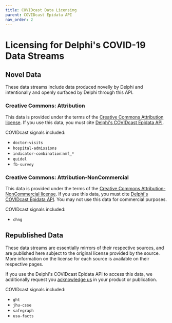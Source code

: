 ```yaml
---
title: COVIDcast Data Licensing
parent: COVIDcast Epidata API
nav_order: 2
---
```


# Licensing for Delphi's COVID-19 Data Streams

## Novel Data

These data streams include data produced novelly by Delphi and intentionally and
openly surfaced by Delphi through this API.

### Creative Commons: Attribution

This data is provided under the terms of the [Creative Commons Attribution
license](https://creativecommons.org/licenses/by/4.0/). If you use this data,
you must cite [Delphi's COVIDcast Epidata API](README.md#citing).

COVIDcast signals included:

* `doctor-visits`
* `hospital-admissions`
* `indicator-combination`:`nmf_*`
* `quidel`
* `fb-survey`

### Creative Commons: Attribution-NonCommercial

This data is provided under the terms of the [Creative Commons
Attribution-NonCommercial
license](https://creativecommons.org/licenses/by-nc/4.0/). If you use this data,
you must cite [Delphi's COVIDcast Epidata API](README.md#citing). You
may not use this data for commercial purposes.

COVIDcast signals included:

* `chng`

## Republished Data

These data streams are essentially mirrors of their respective sources, and are
published here subject to the original license provided by the source. More
information on the license for each source is available on their respective
pages.

If you use the Delphi's COVIDcast Epidata API to access this data, we
additionally request you [acknowledge us](README.md#citing) in your product or
publication.

COVIDcast signals included:

* `ght`
* `jhu-csse`
* `safegraph`
* `usa-facts`
